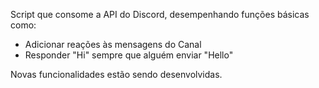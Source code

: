Script que consome a API do Discord, desempenhando funções básicas como:

- Adicionar reações às mensagens do Canal
- Responder "Hi" sempre que alguém enviar "Hello" 

Novas funcionalidades estão sendo desenvolvidas.
